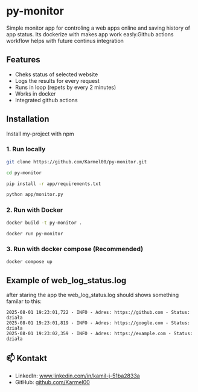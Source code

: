 
# py-monitor




Simple monitor app for controling a web apps online and saving history of app status. Its dockerize with makes app work easly.Github actions workflow helps with future continus integration
## Features

- Cheks status of selected website
- Logs the results for every request
- Runs in loop (repets by every 2 minutes)
- Works in docker
- Integrated github actions

## Installation

Install my-project with npm


### 1. Run locally

```bash
git clone https://github.com/Karmel00/py-monitor.git
```
```bash
cd py-monitor
```
```bash
pip install -r app/requirements.txt
```
```bash
python app/monitor.py
```
### 2. Run with Docker
```bash
docker build -t py-monitor .
```
```bash
docker run py-monitor
```
### 3. Run with docker compose (Recommended)
```bash
docker compose up
```
## Example of web_log_status.log
after staring the app the web_log_status.log should shows something familar to this:
```log
2025-08-01 19:23:01,722 - INFO - Adres: https://github.com - Status: działa
2025-08-01 19:23:01,819 - INFO - Adres: https://google.com - Status: działa
2025-08-01 19:23:02,359 - INFO - Adres: https://example.com - Status: działa
```


## 📫 Kontakt

- LinkedIn: www.linkedin.com/in/kamil-j-51ba2833a
- GitHub: [github.com/Karmel00](https://github.com/Karmel00)


